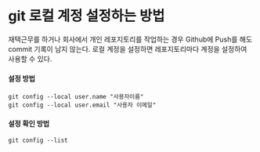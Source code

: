 # git 로컬 계정 설정하는 방법

재택근무를 하거나 회사에서 개인 레포지토리를 작업하는 경우 Github에 Push를 해도 commit 기록이 남지 않는다.
로컬 계정을 설정하면 레포지토리마다 계정을 설정하여 사용할 수 있다.

#### 설정 방법

```
git config --local user.name "사용자이름"
git config --local user.email "사용자 이메일"
```

#### 설정 확인 방법

```
git config --list
```


